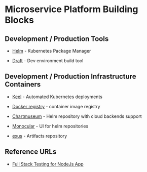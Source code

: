 # Microservice Platform Building Blocks

## Development / Production  Tools

  * [Helm](https://github.com/helm/helm) - Kubernetes Package Manager
  
  * [Draft](https://github.com/Azure/draft) - Dev environment build tool

## Development / Production Infrastructure Containers

  * [Keel](https://github.com/keel-hq/keel) - Automated Kubernetes deployments
  
  * [Docker registry](https://github.com/docker/distribution) - container image registry

  * [Chartmuseum](https://github.com/helm/chartmuseum) - Helm repository with cloud backends support
  
  * [Monocular](https://github.com/helm/monocular) - UI for helm repositories

  * [exus](https://www.sonatype.com/nexus-repository-oss) - Artifacts repository


## Reference URLs

 * [Full Stack Testing for NodeJs App ](https://blog.pusher.com/full-stack-testing-docker-compose/)
 
